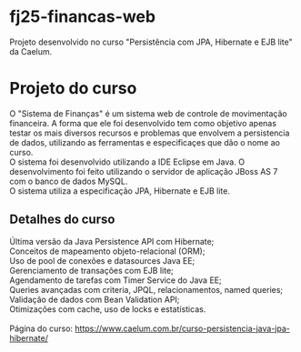 # fj25-financas-web
Projeto desenvolvido no curso "Persistência com JPA, Hibernate e EJB lite" da Caelum.
# Projeto do curso
O "Sistema de Finanças" é um sistema web de controle de movimentação financeira. A forma que ele foi desenvolvido tem como objetivo apenas testar os mais diversos recursos e problemas que envolvem a persistencia de dados, utilizando as ferramentas e especificaçes que dão o nome ao curso.<br />
O sistema foi desenvolvido utilizando a IDE Eclipse em Java. O desenvolvimento foi feito utilizando o servidor de aplicação JBoss AS 7 com o banco de dados MySQL.<br />
O sistema utiliza a especificação JPA, Hibernate e EJB lite.<br />

## Detalhes do curso
Última versão da Java Persistence API com Hibernate;<br />
Conceitos de mapeamento objeto-relacional (ORM);<br />
Uso de pool de conexões e datasources Java EE;<br />
Gerenciamento de transações com EJB lite;<br />
Agendamento de tarefas com Timer Service do Java EE;<br />
Queries avançadas com criteria, JPQL, relacionamentos, named queries;<br />
Validação de dados com Bean Validation API;<br />
Otimizações com cache, uso de locks e estatísticas.<br />
<br />
Página do curso: https://www.caelum.com.br/curso-persistencia-java-jpa-hibernate/
